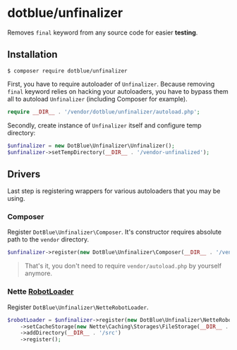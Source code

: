dotblue/unfinalizer
===================

Removes `final` keyword from any source code for easier **testing**.

## Installation

```
$ composer require dotblue/unfinalizer
```

First, you have to require autoloader of `Unfinalizer`. Because removing `final` keyword relies on hacking your autoloaders, you have to bypass them all to autoload `Unfinalizer` (including Composer for example).

```php
require __DIR__ . '/vendor/dotblue/unfinalizer/autoload.php';
```

Secondly, create instance of `Unfinalizer` itself and configure temp directory:

```php
$unfinalizer = new DotBlue\Unfinalizer\Unfinalizer();
$unfinalizer->setTempDirectory(__DIR__ . '/vendor-unfinalized');
```

## Drivers

Last step is registering wrappers for various autoloaders that you may be using.

### Composer

Register  `DotBlue\Unfinalizer\Composer`. It's constructor requires absolute path to the `vendor` directory.

```php
$unfinalizer->register(new DotBlue\Unfinalizer\Composer(__DIR__ . '/vendor'));
```

> That's it, you don't need to require `vendor/autoload.php` by yourself anymore.

### Nette [RobotLoader](https://github.com/nette/robot-loader)

Register `DotBlue\Unfinalizer\NetteRobotLoader`.

```php
$robotLoader = $unfinalizer->register(new DotBlue\Unfinalizer\NetteRobotLoader())
	->setCacheStorage(new Nette\Caching\Storages\FileStorage(__DIR__ . '/temp'))
	->addDirectory(__DIR__ . '/src')
	->register();
```
